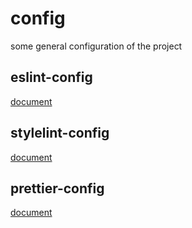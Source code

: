 # config
some general configuration of the project

## eslint-config
[document](https://github.com/pinosJs/config/tree/main/packages/eslint-config)


## stylelint-config
[document](https://github.com/pinosJs/config/tree/main/packages/stylelint-config)


## prettier-config
[document](https://github.com/pinosJs/config/tree/main/packages/prettier-config)
